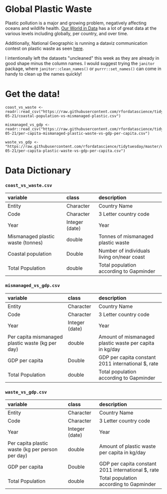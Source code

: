 # Global Plastic Waste

Plastic pollution is a major and growing problem, negatively affecting oceans and wildlife health. [Our World in Data](https://ourworldindata.org/plastic-pollution) has a lot of great data at the various levels including globally, per country, and over time. 

Additionally, National Geographic is running a dataviz communication contest on plastic waste as seen [here](https://t.co/OQHxuFyDTL).

I intentionally left the datasets "uncleaned" this week as they are already in good shape minus the column names. I would suggest trying the `janitor` package, where `janitor::clean_names()` or `purrr::set_names()` can come in handy to clean up the names quickly!

# Get the data!

```
coast_vs_waste <- readr::read_csv("https://raw.githubusercontent.com/rfordatascience/tidytuesday/master/data/2019/2019-05-21/coastal-population-vs-mismanaged-plastic.csv")

mismanaged_vs_gdp <- readr::read_csv("https://raw.githubusercontent.com/rfordatascience/tidytuesday/master/data/2019/2019-05-21/per-capita-mismanaged-plastic-waste-vs-gdp-per-capita.csv")

waste_vs_gdp <- "https://raw.githubusercontent.com/rfordatascience/tidytuesday/master/data/2019/2019-05-21/per-capita-plastic-waste-vs-gdp-per-capita.csv")
```

# Data Dictionary


### `coast_vs_waste.csv`

|variable             |class     |description |
|:---|:---|:-----------|
|Entity | Character | Country Name |
| Code | Character | 3 Letter country code |
| Year | Integer (date) | Year |
| Mismanaged plastic waste (tonnes) | double | Tonnes of mismanaged plastic waste |
| Coastal population | Double | Number of individuals living on/near coast |
| Total Population | double | Total population according to Gapminder |


### `mismanaged_vs_gdp.csv`

|variable             |class     |description |
|:---|:---|:-----------|
|Entity | Character | Country Name |
| Code | Character | 3 Letter country code |
| Year | Integer (date) | Year |
| Per capita mismanaged plastic waste (kg per day) | double | Amount of mismanaged plastic waste per capita in kg/day |
| GDP per capita | Double | GDP per capita constant 2011 international $, rate  |
| Total Population | double | Total population according to Gapminder |

### `waste_vs_gdp.csv`

|variable             |class     |description |
|:---|:---|:-----------|
|Entity | Character | Country Name |
| Code | Character | 3 Letter country code |
| Year | Integer (date) | Year |
| Per capita plastic waste (kg per person per day) | double | Amount of  plastic waste per capita in kg/day |
| GDP per capita | Double | GDP per capita constant 2011 international $, rate  |
| Total Population | double | Total population according to Gapminder |

